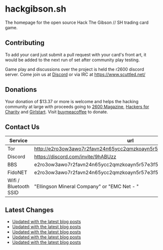 # hackgibson.sh
The homepage for the open source Hack The Gibson // SH trading card game.


## Contributing

To add your card just submit a pull request with your card's front art, it would be added to the next run of set after community play testing.

Game play and discussions over the project is held the r2600 discord server. Come join us at [Discord](https://discord.com/invite/9hABUzz) or via IRC at https://www.scuttled.net/


## Donations

Your donation of $13.37 or more is welcome and helps the hacking community at large with proceeds going to [2600 Magazine](https://2600.com/), [Hackers for Charity](https://hackersforcharity.org) and [Girlstart](https://girlstart.org).  Visit [buymeacoffee](https://www.buymeacoffee.com/hackgibson.sh) to donate.


## Contact Us

Service | url
-|-
Tor | http://e2ro3ow3awo7r2favn24n65ycc2qmzkoayn5r57e3f56nvjwdcgg32ad.onion
Discord | https://discord.com/invite/9hABUzz
BBS | e2ro3ow3awo7r2favn24n65ycc2qmzkoayn5r57e3f56nvjwdcgg32ad.onion:23
FidoNET | e2ro3ow3awo7r2favn24n65ycc2qmzkoayn5r57e3f56nvjwdcgg32ad.onion:24554
Wifi / Bluetooth SSID | "Ellingson Mineral Company" or "EMC Net - <fidonet address>"

## Latest Changes
<!-- BLOG-POST-LIST:START -->
- [Updated with the latest blog posts](https://github.com/DFW2600/hackgibson.sh/commit/7871f21faa1301c9bdfa776b9e0b8c1283f04dda)
- [Updated with the latest blog posts](https://github.com/DFW2600/hackgibson.sh/commit/354a14c7bda636f3006c8a37266c616a25bdc81c)
- [Updated with the latest blog posts](https://github.com/DFW2600/hackgibson.sh/commit/f6dfb6b44d859a0acde2898eb7a2b916b3919889)
- [Updated with the latest blog posts](https://github.com/DFW2600/hackgibson.sh/commit/ed369205ff94de838bd3dc224541307e917967c2)
- [Updated with the latest blog posts](https://github.com/DFW2600/hackgibson.sh/commit/9e1bc25265a286f18bdd0b0c414ef70a391b3d2e)
<!-- BLOG-POST-LIST:END -->
